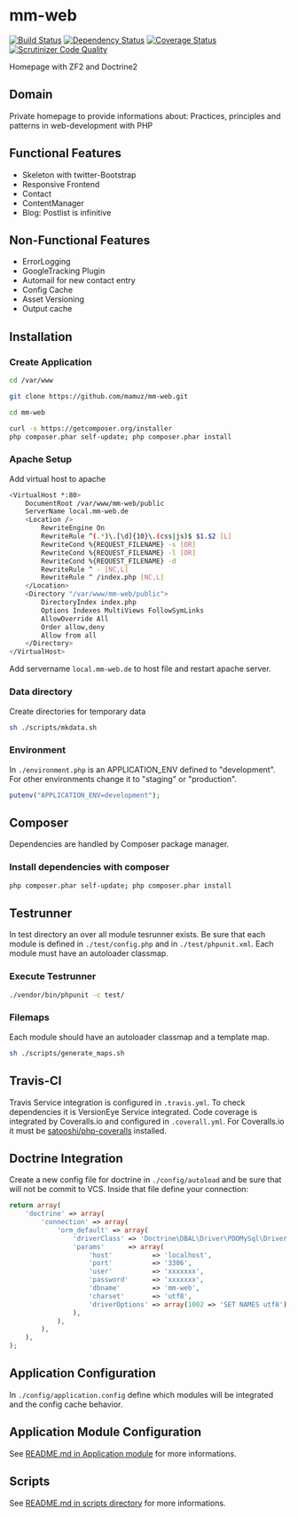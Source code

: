 # mm-web

[![Build Status](https://travis-ci.org/mamuz/mm-web.svg?branch=master)](https://travis-ci.org/mamuz/mm-web)
[![Dependency Status](https://www.versioneye.com/user/projects/53628be3fe0d07ed79000192/badge.svg)](https://www.versioneye.com/user/projects/53628be3fe0d07ed79000192)
[![Coverage Status](https://coveralls.io/repos/mamuz/mm-web/badge.png?branch=master)](https://coveralls.io/r/mamuz/mm-web?branch=master)
[![Scrutinizer Code Quality](https://scrutinizer-ci.com/g/mamuz/mm-web/badges/quality-score.png?s=b03a2d5d3c33bcf30edec09a0f7ce9fa5a554df9)](https://scrutinizer-ci.com/g/mamuz/mm-web/)

Homepage with ZF2 and Doctrine2

## Domain

Private homepage to provide informations about: Practices, principles and patterns in web-development with PHP

## Functional Features

- Skeleton with twitter-Bootstrap
- Responsive Frontend
- Contact
- ContentManager
- Blog: Postlist is infinitive

## Non-Functional Features

- ErrorLogging
- GoogleTracking Plugin
- Automail for new contact entry
- Config Cache
- Asset Versioning
- Output cache

## Installation

### Create Application

```sh
cd /var/www
```
```sh
git clone https://github.com/mamuz/mm-web.git
```
```sh
cd mm-web
```
```sh
curl -s https://getcomposer.org/installer
php composer.phar self-update; php composer.phar install
```

### Apache Setup

Add virtual host to apache

```sh
<VirtualHost *:80>
    DocumentRoot /var/www/mm-web/public
    ServerName local.mm-web.de
    <Location />
        RewriteEngine On
        RewriteRule ^(.*)\.[\d]{10}\.(css|js)$ $1.$2 [L]
        RewriteCond %{REQUEST_FILENAME} -s [OR]
        RewriteCond %{REQUEST_FILENAME} -l [OR]
        RewriteCond %{REQUEST_FILENAME} -d
        RewriteRule ^ - [NC,L]
        RewriteRule ^ /index.php [NC,L]
    </Location>
    <Directory "/var/www/mm-web/public">
        DirectoryIndex index.php
        Options Indexes MultiViews FollowSymLinks
        AllowOverride All
        Order allow,deny
        Allow from all
    </Directory>
</VirtualHost>
```

Add servername ``local.mm-web.de`` to host file and restart apache server.

### Data directory

Create directories for temporary data

```sh
sh ./scripts/mkdata.sh
```

### Environment

In ``./environment.php`` is an APPLICATION_ENV defined to "development".
For other environments change it to "staging" or "production".

```php
putenv("APPLICATION_ENV=development");
```

## Composer

Dependencies are handled by Composer package manager.

### Install dependencies with composer

```sh
php composer.phar self-update; php composer.phar install
```

## Testrunner

In test directory an over all module tesrunner exists.
Be sure that each module is defined in ``./test/config.php`` and in ``./test/phpunit.xml``.
Each module must have an autoloader classmap.

### Execute Testrunner

```sh
./vendor/bin/phpunit -c test/
```

### Filemaps

Each module should have an autoloader classmap and a template map.

```sh
sh ./scripts/generate_maps.sh
```

## Travis-CI

Travis Service integration is configured in ``.travis.yml``.
To check dependencies it is VersionEye Service integrated.
Code coverage is integrated by Coveralls.io and configured in ``.coverall.yml``.
For Coveralls.io it must be [satooshi/php-coveralls](https://github.com/satooshi/php-coveralls) installed.

## Doctrine Integration

Create a new config file for doctrine in ``./config/autoload`` and be sure that will not be commit to VCS.
Inside that file define your connection:

```php
return array(
    'doctrine' => array(
        'connection' => array(
            'orm_default' => array(
                'driverClass' => 'Doctrine\DBAL\Driver\PDOMySql\Driver',
                'params'      => array(
                    'host'          => 'localhost',
                    'port'          => '3306',
                    'user'          => 'xxxxxxx',
                    'password'      => 'xxxxxxx',
                    'dbname'        => 'mm-web',
                    'charset'       => 'utf8',
                    'driverOptions' => array(1002 => 'SET NAMES utf8'),
                ),
            ),
        ),
    ),
);
```

## Application Configuration

In ``./config/application.config`` define which modules will be integrated and the config cache behavior.

## Application Module Configuration

See [README.md in Application module](https://github.com/mamuz/mm-web/tree/master/module/Application) for more informations.

## Scripts

See [README.md in scripts directory](https://github.com/mamuz/mm-web/tree/master/scripts) for more informations.

